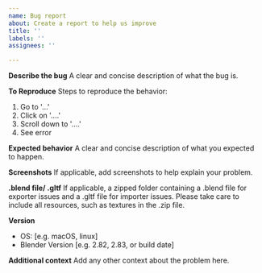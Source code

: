 ```yaml
---
name: Bug report
about: Create a report to help us improve
title: ''
labels: ''
assignees: ''

---
```


**Describe the bug**
A clear and concise description of what the bug is.

**To Reproduce**
Steps to reproduce the behavior:
1. Go to '...'
2. Click on '....'
3. Scroll down to '....'
4. See error

**Expected behavior**
A clear and concise description of what you expected to happen.

**Screenshots**
If applicable, add screenshots to help explain your problem.

**.blend file/ .gltf**
If applicable, a zipped folder containing a .blend file for exporter issues and a .gltf file for importer issues. Please take care to include all resources, such as textures in the .zip file.

**Version**
 - OS: [e.g. macOS, linux]
 - Blender Version [e.g. 2.82, 2.83, or build date]

**Additional context**
Add any other context about the problem here.
